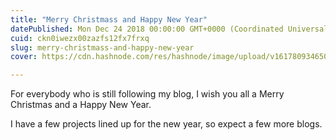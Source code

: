 ```yaml
---
title: "Merry Christmass and Happy New Year"
datePublished: Mon Dec 24 2018 00:00:00 GMT+0000 (Coordinated Universal Time)
cuid: ckn0iwezx00zazfs12fx7frxq
slug: merry-christmass-and-happy-new-year
cover: https://cdn.hashnode.com/res/hashnode/image/upload/v1617809346500/KWHEY9n06.jpeg

---
```



For everybody who is still following my blog, I wish you all a Merry Christmas and a Happy New Year.

I have a few projects lined up for the new year, so expect a few more blogs.
